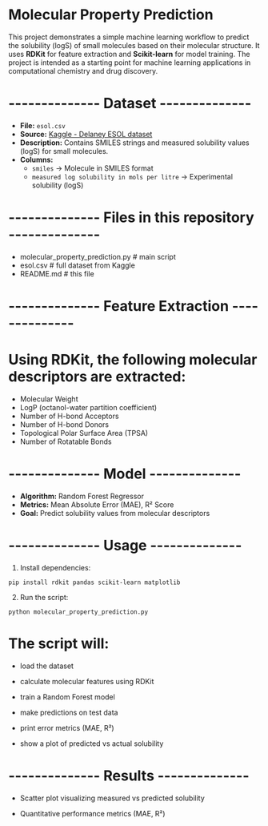 # Molecular Property Prediction

This project demonstrates a simple machine learning workflow to predict the solubility (logS) of small molecules based on their molecular structure. It uses **RDKit** for feature extraction and **Scikit-learn** for model training. The project is intended as a starting point for machine learning applications in computational chemistry and drug discovery.


# -------------- Dataset --------------

- **File:** `esol.csv`
- **Source:** [Kaggle - Delaney ESOL dataset](https://www.kaggle.com/datasets/debajyotipodder/delaney-esol-dataset)
- **Description:** Contains SMILES strings and measured solubility values (logS) for small molecules.
- **Columns:**
  - `smiles` → Molecule in SMILES format
  - `measured log solubility in mols per litre` → Experimental solubility (logS)


# -------------- Files in this repository --------------
- molecular_property_prediction.py  # main script
- esol.csv                          # full dataset from Kaggle
- README.md                         # this file


# -------------- Feature Extraction --------------

# Using RDKit, the following molecular descriptors are extracted:

- Molecular Weight
- LogP (octanol-water partition coefficient)
- Number of H-bond Acceptors
- Number of H-bond Donors
- Topological Polar Surface Area (TPSA)
- Number of Rotatable Bonds

# -------------- Model --------------

- **Algorithm:** Random Forest Regressor
- **Metrics:** Mean Absolute Error (MAE), R² Score
- **Goal:** Predict solubility values from molecular descriptors

# -------------- Usage --------------

1. Install dependencies:

`pip install rdkit pandas scikit-learn matplotlib`

2. Run the script:

`python molecular_property_prediction.py`



# The script will:

- load the dataset

- calculate molecular features using RDKit

- train a Random Forest model

- make predictions on test data

- print error metrics (MAE, R²)
                       
- show a plot of predicted vs actual solubility


# -------------- Results --------------
- Scatter plot visualizing measured vs predicted solubility

- Quantitative performance metrics (MAE, R²)




